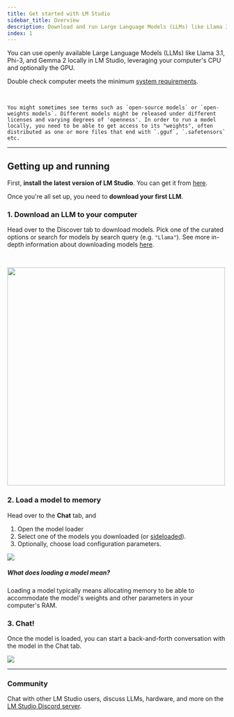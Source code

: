 ```yaml
---
title: Get started with LM Studio
sidebar_title: Overview
description: Download and run Large Language Models (LLMs) like Llama 3.1, Phi-3, and Gemma 2 locally in LM Studio
index: 1
---
```


You can use openly available Large Language Models (LLMs) like Llama 3.1, Phi-3, and Gemma 2 locally in LM Studio, leveraging your computer's CPU and optionally the GPU.

Double check computer meets the minimum [system requirements](/docs/system-requirements).

<br>

```lms_info
You might sometimes see terms such as `open-source models` or `open-weights models`. Different models might be released under different licenses and varying degrees of 'openness'. In order to run a model locally, you need to be able to get access to its "weights", often distributed as one or more files that end with `.gguf`, `.safetensors` etc.
```

<hr>

## Getting up and running

First, **install the latest version of LM Studio**. You can get it from [here](/download).

Once you're all set up, you need to **download your first LLM**.

### 1. Download an LLM to your computer

Head over to the Discover tab to download models. Pick one of the curated options or search for models by search query (e.g. `"Llama"`). See more in-depth information about downloading models [here](/docs/basics/download-models).

<img src="/assets/docs/discover.png" style="width: 500px; margin-top:30px" data-caption="The Discover tab in LM Studio" />

### 2. Load a model to memory

Head over to the **Chat** tab, and

1. Open the model loader
2. Select one of the models you downloaded (or [sideloaded](/docs/advanced/sideload)).
3. Optionally, choose load configuration parameters.

<img src="/assets/docs/loader.png" data-caption="Quickly open the model loader with `cmd` + `L` on macOS or `ctrl` + `L` on Windows/Linux" />

##### What does loading a model mean?

Loading a model typically means allocating memory to be able to accommodate the model's weights and other parameters in your computer's RAM.

### 3. Chat!

Once the model is loaded, you can start a back-and-forth conversation with the model in the Chat tab.

<img src="/assets/docs/chat.png" data-caption="LM Studio on macOS" />

<hr>

### Community

Chat with other LM Studio users, discuss LLMs, hardware, and more on the [LM Studio Discord server](https://discord.gg/aPQfnNkxGC).
